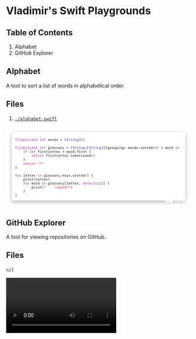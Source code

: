 # Vladimir's Swift Playgrounds
## Table of Contents
1. Alphabet
2. GitHub Explorer

## Alphabet
A tool to sort a list of words in alphabetical order.

## Files
1. [`./alphabet.swift`](./alphabet.swift)

![Alphabet.swift](./photos/alphabet.png)

## GitHub Explorer
A tool for viewing repositories on GitHub.

## Files
`nil`

![](./videos/github_explorer.mp4)
